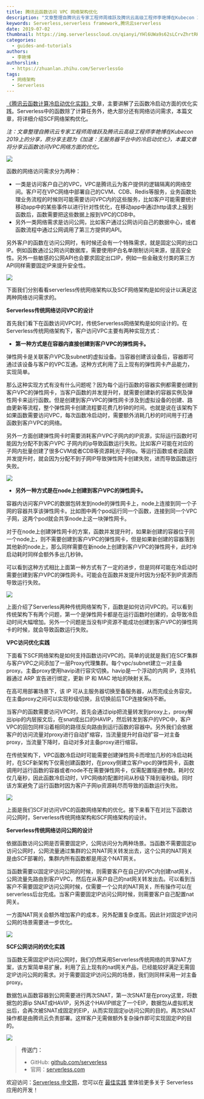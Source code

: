 ```yaml
---
title: 腾讯云函数访问 VPC 网络架构优化
description: "文章整理自腾讯云专家工程师周维跃及腾讯云高级工程师李艳博在Kubecon 2019 上的分享,本篇文章分享云函数访问VPC网络方面的优化。"
keywords: Serverless,serverless framework,腾讯云serverless
date: 2019-07-02
thumbnail: https://img.serverlesscloud.cn/qianyi/YHl6UWa9s62sLCrvZhrtRH5BpLicw7aUOFcf8AVCXXFd1r1Gs9AgoXkqPY0icjL9koxzxcJ8RFiagsQnQdc29IKvg.jpg
categories:
  - guides-and-tutorials
authors:
  - 李艳博
authorslink:
  - https://zhuanlan.zhihu.com/ServerlessGo
tags:
  - 网络架构
  - Serverless
---
```


[《腾讯云函数计算冷启动优化实践》](https://mp.weixin.qq.com/s?__biz=Mzg4NzEyMzI1NQ==&mid=2247483940&idx=1&sn=33b5db4a0248b35c0bb317068ffb9239&scene=21#wechat_redirect)文章，主要讲解了云函数冷启动方面的优化实践。Serverless中的函数除了计算任务外，绝大部分还有网络访问需求，本篇文章，将详细介绍SCF网络架构优化。

_注：文章整理自腾讯云专家工程师周维跃及腾讯云高级工程师李艳博在Kubecon 2019上的分享，原分享主题为《加速：无服务器平台中的冷启动优化》，本篇文章将分享云函数访问VPC网络方面的优化。_

![](https://img.serverlesscloud.cn/qianyi/YHl6UWa9s62sLCrvZhrtRH5BpLicw7aUOfWRhclAKugeQ5WsviadTTYerqrHlLwcEicwb4PycSvj5eVj29G6HNDYA.jpg)

 函数的网络访问需求分为两种：

- 一类是访问客户自己的VPC，VPC是腾讯云为客户提供的逻辑隔离的网络空间。客户可在VPC网络中部署自己的CVM、CDB、Redis等服务，业务函数处理业务流程的时候则可能需要访问VPC内的这些服务，比如客户可能需要统计移动app中的某些事件以进行针对性优化，在移动app中通过http请求上报到函数后，函数需要把这些数据上报到VPC的CDB中。
- 另外一类网络需求是访问公网，比如客户通过公网访问自己的数据中心，或者函数流程中通过公网调用了第三方提供的API。

另外客户的函数在访问公网时，有时候还会有一个特殊需求，就是固定公网的出口IP。例如函数通过公网访问数据库，需要使用IP白名单限制访问来源，提高安全性。另外一些敏感的公网API也会要求固定出口IP，例如一些金融支付类的第三方API同样需要固定IP来提升安全性。

![](https://img.serverlesscloud.cn/qianyi/YHl6UWa9s62sLCrvZhrtRH5BpLicw7aUOFcf8AVCXXFd1r1Gs9AgoXkqPY0icjL9koxzxcJ8RFiagsQnQdc29IKvg.jpg)

下面我们分别看看serverless传统网络架构以及SCF网络架构是如何设计以满足这两种网络访问需求的。

**Serverless传统网络访问VPC的设计** 

首先我们看下在函数访问VPC时，传统Serverless网络架构是如何设计的。在Serverless传统网络架构下，客户访问VPC主要有两种实现方式：

- **第一种方式是在容器内直接创建到客户VPC的弹性网卡。**

弹性网卡是关联客户VPC及subnet的虚拟设备。当容器创建该设备后，容器即可通过该设备与客户的VPC互通。这种方式利用了云上现有的弹性网卡产品能力，实现简单。

那么这种实现方式有没有什么问题呢？因为每个运行函数的容器实例都需要创建到客户VPC的弹性网卡，当客户函数的并发提升时，就需要创建新的容器实例及弹性网卡来运行函数。但是创建到客户VPC的弹性网卡涉及到虚拟设备的创建、路由更新等流程，整个弹性网卡创建流程要花费几秒钟的时间。也就是说在该架构下如果函数需要访问VPC，每次函数冷启动时，需要额外消耗几秒的时间用于打通函数到客户VPC的网络。

另外一方面创建弹性网卡时需要消耗客户VPC子网内的IP资源，实际运行函数时可能因为分配不到客户VPC 子网内的ip导致函数运行失败。比如客户可能在对应的子网内批量创建了很多CVM或者CDB等资源耗光子网ip。等运行函数或者说函数并发提升时，就会因为分配不到子网IP导致弹性网卡创建失败，进而导致函数运行失败。

![](https://img.serverlesscloud.cn/qianyi/YHl6UWa9s62sLCrvZhrtRH5BpLicw7aUOsk60vDibrFYo771JfCfHzscibrSohTDVnoyrFG7cRqlX0ficy8RBHW51A.jpg)

- **另外一种方式是在node上创建到客户VPC的弹性网卡。**

容器内访问客户VPC的数据包转发到node的弹性网卡上，node上连接到同一个子网的容器共享该弹性网卡。比如图中两个pod运行同一个函数，连接到同一个VPC子网，这两个pod就会共享node上这一块弹性网卡。

对于在node上创建弹性网卡的方案，函数并发提升时，如果新创建的容器位于同一个node上，则不需要创建到客户VPC的弹性网卡，但是如果新创建的容器落到其他新的node上，那么同样需要在新node上创建到客户VPC的弹性网卡，此时冷启动耗时同样会额外多出几秒钟。

可以看到这种方式相比上面第一种方式有了一定的进步，但是同样可能在冷启动时需要创建到客户VPC的弹性网卡。可能会在函数并发提升时因为分配不到IP资源而导致运行失败。

![](https://img.serverlesscloud.cn/qianyi/YHl6UWa9s62sLCrvZhrtRH5BpLicw7aUOkgZ2STtqdeHVREHIVmfJk9elgk2Vxoq4na2Cvdvz9DEXS3EbF2tPcg.jpg)

上面介绍了Serverless两种传统网络架构下，函数是如何访问VPC的。可以看到传统架构下有两个问题，第一个是弹性网卡都是在运行函数时创建的，会导致冷启动时间大幅增加。另外一个问题是当没有IP资源不能成功创建到客户VPC的弹性网卡的时候，就会导致函数运行失败。

**VPC访问优化实践**

下面看下SCF网络架构是如何支持函数访问VPC的。简单的说就是我们在SCF集群与客户VPC之间添加了一层Proxy代理集群。每个vpc/subnet建立一对主备proxy。主备proxy使用havip进行容灾切换。havip是一个浮动的内网 IP，支持机器通过 ARP 宣告进行绑定，更新 IP 和 MAC 地址的映射关系。

在高可用部署场景下，该 IP 可从主服务器切换至备服务器，从而完成业务容灾。在主备proxy之间可以实现秒级切换，且切换前后TCP连接保持不断。

当客户的函数需要访问VPC时，首先会通过ipip把流量转发到proxy上，proxy解出ipip的内层报文后，在snat成出口的HAVIP，然后转发到客户的VPC中，客户VPC的回包同样沿着相同的路径反向路由到运行函数的容器中。另外我们会依据客户的访问流量对proxy进行自动扩缩容，当流量提升时自动扩容一对主备proxy，当流量下降时，自动对多对主备proxy进行缩容。

在传统架构下，VPC函数冷启动时可能需要创建弹性网卡而增加几秒的冷启动耗时，在SCF新架构下仅需创建函数时，在proxy侧建立客户vpc的弹性网卡，函数调用时运行函数的容器或者node不在需要弹性网卡，仅需配置隧道参数。耗时仅仅几毫秒，因此函数冷启动时，VPC网络的配置时间从秒级下降到毫秒级。同时该方案避免了运行函数时因为客户子网ip资源耗尽而导致的函数运行失败。

![](https://img.serverlesscloud.cn/qianyi/YHl6UWa9s62sLCrvZhrtRH5BpLicw7aUO8cTE5a2Y0GtuGjbmrOqia8K2NxBVTV21jrz8rictQKKB4E2VdCh9cP7Q.jpg)

上面是我们SCF对访问VPC的函数网络架构的优化。接下来看下在对比下函数访问公网时，Serverless传统网络架构和SCF网络架构的设计。

**Serverless传统网络访问公网的设计**

依据函数访问公网是否需要固定IP，公网访问分为两种场景。当函数不需要固定ip访问公网时，公网流量通过集群的公共NAT网关转发出去，这个公共的NAT网关是由SCF部署的，集群内所有函数都是用这个NAT网关。

当函数需要以固定IP访问公网的时候，则需要客户在自己的VPC内创建nat网关，公网流量先路由到客户VPC，然后在从客户自己的nat网关转发出去。可以看到当客户不需要固定IP访问公网时候，仅需要一个公共的NAT网关，所有操作可以在serverless后台完成。当客户需要固定IP访问公网时候，则需要客户自己配置nat网关。

一方面NAT网关会额外增加客户的成本，另外配置复杂度高。因此针对固定IP访问公网的场景需要进一步优化。

![](https://img.serverlesscloud.cn/2020414/1586873385554-640.jpeg)

**SCF公网访问的优化实践**

当函数无需固定IP访问公网时，我们仍然采用Serverless传统网络的共享NAT方案，该方案简单易扩展，利用了云上现有的nat网关产品，已经能较好满足无需固定IP访问公网的需求。对于需要固定IP访问公网的场景，我们则同样采用一对主备proxy。

数据包从函数容器到公网需要进行两次SNAT，第一次SNAT是在proxy这里，将数据包的源ip SNAT成HAVIP，另外这个HAVIP绑定了一个EIP，数据包从虚拟机发出后，会再次被SNAT成固定的EIP，从而实现固定ip访问公网的目的。两次SNAT操作都是由腾讯云负责部署。这样客户无需做额外复杂操作即可实现固定IP的目的。

![](https://img.serverlesscloud.cn/qianyi/YHl6UWa9s62sLCrvZhrtRH5BpLicw7aUOOe5PcW1BicguEYmaDVRGhic3HoSnMgUA2pale8SmeMCBl7dHJVCkGfxw.jpg)


> **传送门：**
> - GitHub: [github.com/serverless](https://github.com/serverless/serverless/blob/master/README_CN.md) 
> - 官网：[serverless.com](https://serverless.com/)

欢迎访问：[Serverless 中文网](https://serverlesscloud.cn/)，您可以在 [最佳实践](https://serverlesscloud.cn/best-practice) 里体验更多关于 Serverless 应用的开发！
